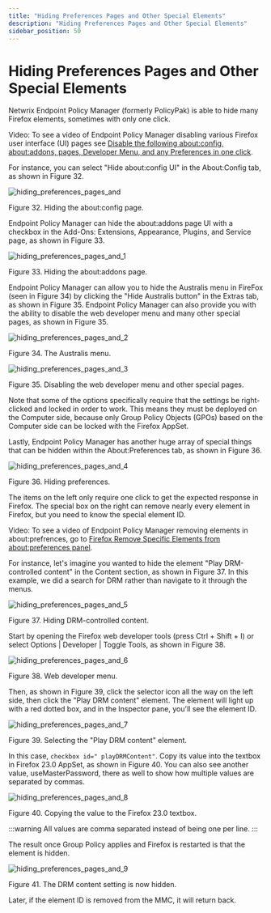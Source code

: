 ```yaml
---
title: "Hiding Preferences Pages and Other Special Elements"
description: "Hiding Preferences Pages and Other Special Elements"
sidebar_position: 50
---
```


# Hiding Preferences Pages and Other Special Elements

Netwrix Endpoint Policy Manager (formerly PolicyPak) is able to hide many Firefox elements,
sometimes with only one click.

Video: To see a video of Endpoint Policy Manager disabling various Firefox user interface (UI) pages
see
[Disable the following about:config, about:addons, pages, Developer Menu, and any Preferences in one click](/docs/endpointpolicymanager/components/applicationsettingsmanager/videos/firefox/disable.md).

For instance, you can select "Hide about:config UI" in the About:Config tab, as shown in Figure 32.

![hiding_preferences_pages_and](/images/endpointpolicymanager/applicationsettings/preconfigured/firefox/hiding_preferences_pages_and.webp)

Figure 32. Hiding the about:config page.

Endpoint Policy Manager can hide the about:addons page UI with a checkbox in the Add-Ons:
Extensions, Appearance, Plugins, and Service page, as shown in Figure 33.

![hiding_preferences_pages_and_1](/images/endpointpolicymanager/applicationsettings/preconfigured/firefox/hiding_preferences_pages_and_1.webp)

Figure 33. Hiding the about:addons page.

Endpoint Policy Manager can allow you to hide the Australis menu in FireFox (seen in Figure 34) by
clicking the "Hide Australis button" in the Extras tab, as shown in Figure 35. Endpoint Policy
Manager can also provide you with the ability to disable the web developer menu and many other
special pages, as shown in Figure 35.

![hiding_preferences_pages_and_2](/images/endpointpolicymanager/applicationsettings/preconfigured/firefox/hiding_preferences_pages_and_2.webp)

Figure 34. The Australis menu.

![hiding_preferences_pages_and_3](/images/endpointpolicymanager/applicationsettings/preconfigured/firefox/hiding_preferences_pages_and_3.webp)

Figure 35. Disabling the web developer menu and other special pages.

Note that some of the options specifically require that the settings be right-clicked and locked in
order to work. This means they must be deployed on the Computer side, because only Group Policy
Objects (GPOs) based on the Computer side can be locked with the Firefox AppSet.

Lastly, Endpoint Policy Manager has another huge array of special things that can be hidden within
the About:Preferences tab, as shown in Figure 36.

![hiding_preferences_pages_and_4](/images/endpointpolicymanager/applicationsettings/preconfigured/firefox/hiding_preferences_pages_and_4.webp)

Figure 36. Hiding preferences.

The items on the left only require one click to get the expected response in Firefox. The special
box on the right can remove nearly every element in Firefox, but you need to know the special
element ID.

Video: To see a video of Endpoint Policy Manager removing elements in about:prefrences, go to
[Firefox Remove Specific Elements from about:preferences panel](/docs/endpointpolicymanager/components/applicationsettingsmanager/videos/firefox/removeelements.md).

For instance, let's imagine you wanted to hide the element "Play DRM-controlled content" in the
Content section, as shown in Figure 37. In this example, we did a search for DRM rather than
navigate to it through the menus.

![hiding_preferences_pages_and_5](/images/endpointpolicymanager/applicationsettings/preconfigured/firefox/hiding_preferences_pages_and_5.webp)

Figure 37. Hiding DRM-controlled content.

Start by opening the Firefox web developer tools (press Ctrl + Shift + I) or select Options |
Developer | Toggle Tools, as shown in Figure 38.

![hiding_preferences_pages_and_6](/images/endpointpolicymanager/applicationsettings/preconfigured/firefox/hiding_preferences_pages_and_6.webp)

Figure 38. Web developer menu.

Then, as shown in Figure 39, click the selector icon all the way on the left side, then click the
"Play DRM content" element. The element will light up with a red dotted box, and in the Inspector
pane, you'll see the element ID.

![hiding_preferences_pages_and_7](/images/endpointpolicymanager/applicationsettings/preconfigured/firefox/hiding_preferences_pages_and_7.webp)

Figure 39. Selecting the "Play DRM content" element.

In this case, `checkbox id=" playDRMContent"`. Copy its value into the textbox in Firefox 23.0
AppSet, as shown in Figure 40. You can also see another value, useMasterPassword, there as well to
show how multiple values are separated by commas.

![hiding_preferences_pages_and_8](/images/endpointpolicymanager/applicationsettings/preconfigured/firefox/hiding_preferences_pages_and_8.webp)

Figure 40. Copying the value to the Firefox 23.0 textbox.

:::warning
All values are comma separated instead of being one per line.
:::


The result once Group Policy applies and Firefox is restarted is that the element is hidden.

![hiding_preferences_pages_and_9](/images/endpointpolicymanager/applicationsettings/preconfigured/firefox/hiding_preferences_pages_and_9.webp)

Figure 41. The DRM content setting is now hidden.

Later, if the element ID is removed from the MMC, it will return back.
